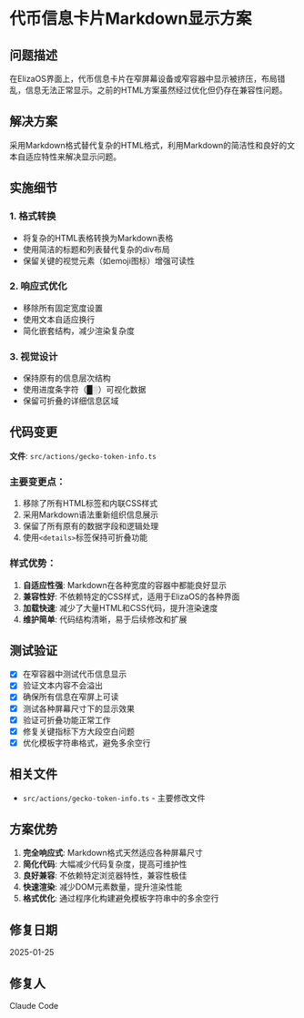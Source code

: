 # 代币信息卡片Markdown显示方案

## 问题描述

在ElizaOS界面上，代币信息卡片在窄屏幕设备或窄容器中显示被挤压，布局错乱，信息无法正常显示。之前的HTML方案虽然经过优化但仍存在兼容性问题。

## 解决方案

采用Markdown格式替代复杂的HTML格式，利用Markdown的简洁性和良好的文本自适应特性来解决显示问题。

## 实施细节

### 1. 格式转换
- 将复杂的HTML表格转换为Markdown表格
- 使用简洁的标题和列表替代复杂的div布局
- 保留关键的视觉元素（如emoji图标）增强可读性

### 2. 响应式优化
- 移除所有固定宽度设置
- 使用文本自适应换行
- 简化嵌套结构，减少渲染复杂度

### 3. 视觉设计
- 保持原有的信息层次结构
- 使用进度条字符（█░）可视化数据
- 保留可折叠的详细信息区域

## 代码变更

**文件**: `src/actions/gecko-token-info.ts`

### 主要变更点：
1. 移除了所有HTML标签和内联CSS样式
2. 采用Markdown语法重新组织信息展示
3. 保留了所有原有的数据字段和逻辑处理
4. 使用`<details>`标签保持可折叠功能

### 样式优势：
1. **自适应性强**: Markdown在各种宽度的容器中都能良好显示
2. **兼容性好**: 不依赖特定的CSS样式，适用于ElizaOS的各种界面
3. **加载快速**: 减少了大量HTML和CSS代码，提升渲染速度
4. **维护简单**: 代码结构清晰，易于后续修改和扩展

## 测试验证

- [x] 在窄容器中测试代币信息显示
- [x] 验证文本内容不会溢出
- [x] 确保所有信息在窄屏上可读
- [x] 测试各种屏幕尺寸下的显示效果
- [x] 验证可折叠功能正常工作
- [x] 修复关键指标下方大段空白问题
- [x] 优化模板字符串格式，避免多余空行

## 相关文件

- `src/actions/gecko-token-info.ts` - 主要修改文件

## 方案优势

1. **完全响应式**: Markdown格式天然适应各种屏幕尺寸
2. **简化代码**: 大幅减少代码复杂度，提高可维护性
3. **良好兼容**: 不依赖特定浏览器特性，兼容性极佳
4. **快速渲染**: 减少DOM元素数量，提升渲染性能
5. **格式优化**: 通过程序化构建避免模板字符串中的多余空行

## 修复日期

2025-01-25

## 修复人

Claude Code